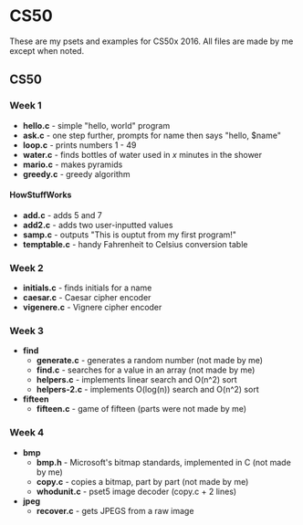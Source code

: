 # CS50

These are my psets and examples for CS50x 2016. All files are made by me except when noted.

## CS50

### Week 1
* **hello.c** - simple "hello, world" program
* **ask.c** - one step further, prompts for name then says "hello, $name"
* **loop.c** - prints numbers 1 - 49
* **water.c** - finds bottles of water used in *x* minutes in the shower
* **mario.c** - makes pyramids
* **greedy.c** - greedy algorithm

#### HowStuffWorks
* **add.c** - adds 5 and 7
* **add2.c** - adds two user-inputted values
* **samp.c** - outputs "This is ouptut from my first program!"
* **temptable.c** - handy Fahrenheit to Celsius conversion table

### Week 2
* **initials.c** - finds initials for a name
* **caesar.c** - Caesar cipher encoder
* **vigenere.c** - Vignere cipher encoder

### Week 3
* **find**
  * **generate.c** - generates a random number (not made by me)
  * **find.c** - searches for a value in an array (not made by me)
  * **helpers.c** - implements linear search and O(n^2) sort
  * **helpers-2.c** - implements O(log(n)) search and O(n^2) sort
* **fifteen**
  * **fifteen.c** - game of fifteen (parts were not made by me)

### Week 4
* **bmp**
  * **bmp.h** - Microsoft's bitmap standards, implemented in C (not made by me)
  * **copy.c** - copies a bitmap, part by part (not made by me)
  * **whodunit.c** - pset5 image decoder (copy.c + 2 lines)
* **jpeg**
  * **recover.c** - gets JPEGS from a raw image

